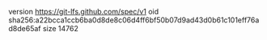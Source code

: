 version https://git-lfs.github.com/spec/v1
oid sha256:a22bcca1ccb6ba0d8de8c06d4ff6bf50b07d9ad43d0b61c101eff76ad8de65af
size 14762
